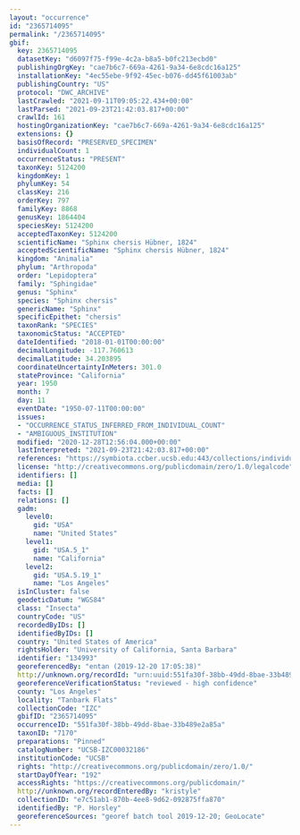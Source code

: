 ```yaml
---
layout: "occurrence"
id: "2365714095"
permalink: "/2365714095"
gbif:
  key: 2365714095
  datasetKey: "d6097f75-f99e-4c2a-b8a5-b0fc213ecbd0"
  publishingOrgKey: "cae7b6c7-669a-4261-9a34-6e8cdc16a125"
  installationKey: "4ec55ebe-9f92-45ec-b076-dd45f61003ab"
  publishingCountry: "US"
  protocol: "DWC_ARCHIVE"
  lastCrawled: "2021-09-11T09:05:22.434+00:00"
  lastParsed: "2021-09-23T21:42:03.817+00:00"
  crawlId: 161
  hostingOrganizationKey: "cae7b6c7-669a-4261-9a34-6e8cdc16a125"
  extensions: {}
  basisOfRecord: "PRESERVED_SPECIMEN"
  individualCount: 1
  occurrenceStatus: "PRESENT"
  taxonKey: 5124200
  kingdomKey: 1
  phylumKey: 54
  classKey: 216
  orderKey: 797
  familyKey: 8868
  genusKey: 1864404
  speciesKey: 5124200
  acceptedTaxonKey: 5124200
  scientificName: "Sphinx chersis Hübner, 1824"
  acceptedScientificName: "Sphinx chersis Hübner, 1824"
  kingdom: "Animalia"
  phylum: "Arthropoda"
  order: "Lepidoptera"
  family: "Sphingidae"
  genus: "Sphinx"
  species: "Sphinx chersis"
  genericName: "Sphinx"
  specificEpithet: "chersis"
  taxonRank: "SPECIES"
  taxonomicStatus: "ACCEPTED"
  dateIdentified: "2018-01-01T00:00:00"
  decimalLongitude: -117.760613
  decimalLatitude: 34.203895
  coordinateUncertaintyInMeters: 301.0
  stateProvince: "California"
  year: 1950
  month: 7
  day: 11
  eventDate: "1950-07-11T00:00:00"
  issues:
  - "OCCURRENCE_STATUS_INFERRED_FROM_INDIVIDUAL_COUNT"
  - "AMBIGUOUS_INSTITUTION"
  modified: "2020-12-28T12:56:04.000+00:00"
  lastInterpreted: "2021-09-23T21:42:03.817+00:00"
  references: "https://symbiota.ccber.ucsb.edu:443/collections/individual/index.php?occid=134993"
  license: "http://creativecommons.org/publicdomain/zero/1.0/legalcode"
  identifiers: []
  media: []
  facts: []
  relations: []
  gadm:
    level0:
      gid: "USA"
      name: "United States"
    level1:
      gid: "USA.5_1"
      name: "California"
    level2:
      gid: "USA.5.19_1"
      name: "Los Angeles"
  isInCluster: false
  geodeticDatum: "WGS84"
  class: "Insecta"
  countryCode: "US"
  recordedByIDs: []
  identifiedByIDs: []
  country: "United States of America"
  rightsHolder: "University of California, Santa Barbara"
  identifier: "134993"
  georeferencedBy: "entan (2019-12-20 17:05:38)"
  http://unknown.org/recordId: "urn:uuid:551fa30f-38bb-49dd-8bae-33b489e2a85a"
  georeferenceVerificationStatus: "reviewed - high confidence"
  county: "Los Angeles"
  locality: "Tanbark Flats"
  collectionCode: "IZC"
  gbifID: "2365714095"
  occurrenceID: "551fa30f-38bb-49dd-8bae-33b489e2a85a"
  taxonID: "7170"
  preparations: "Pinned"
  catalogNumber: "UCSB-IZC00032186"
  institutionCode: "UCSB"
  rights: "http://creativecommons.org/publicdomain/zero/1.0/"
  startDayOfYear: "192"
  accessRights: "https://creativecommons.org/publicdomain/"
  http://unknown.org/recordEnteredBy: "kristyle"
  collectionID: "e7c51ab1-870b-4ee8-9d62-092875ffa870"
  identifiedBy: "P. Horsley"
  georeferenceSources: "georef batch tool 2019-12-20; GeoLocate"
---
```

